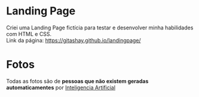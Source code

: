 # Landing Page
Criei uma Landing Page fictícia para testar e desenvolver minha habilidades com HTML e CSS.  
Link da página: <https://gitashay.github.io/landingpage/>

# Fotos
Todas as fotos são de **pessoas que não existem geradas automaticamentes** por [Inteligencia Artificial](https://thispersondoesnotexist.com/) 
